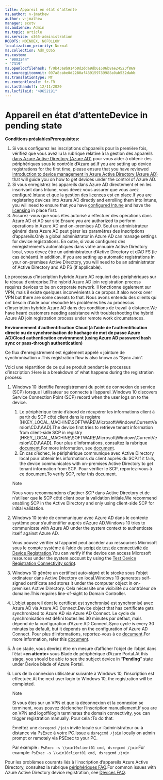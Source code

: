 ```yaml
---
title: Appareil en état d’attente
ms.author: v-jmathew
author: v-jmathew
manager: scotv
ms.audience: Admin
ms.topic: article
ms.service: o365-administration
ROBOTS: NOINDEX, NOFOLLOW
localization_priority: Normal
ms.collection: Adm_O365
ms.custom:
- "9003244"
- "7319"
ms.openlocfilehash: f70b43a8b914b0d2dda9db61606b8ae24523f869
ms.sourcegitcommit: 097a8cabe0d2280af489159789988a0ab532dabb
ms.translationtype: MT
ms.contentlocale: fr-FR
ms.lasthandoff: 12/11/2020
ms.locfileid: "49652191"
---
```

# <a name="device-in-pending-state"></a><span data-ttu-id="ec8f6-102">Appareil en état d’attente</span><span class="sxs-lookup"><span data-stu-id="ec8f6-102">Device in pending state</span></span>

<span data-ttu-id="ec8f6-103">**Conditions préalables**</span><span class="sxs-lookup"><span data-stu-id="ec8f6-103">**Prerequisites:**</span></span>

1. <span data-ttu-id="ec8f6-104">Si vous configurez les inscriptions d’appareils pour la première fois, vérifiez que vous avez lu la rubrique relative à la gestion des appareils [dans Azure Active Directory (Azure AD)](https://docs.microsoft.com/azure/active-directory/devices/overview?WT.mc_id=Portal-Microsoft_Azure_Support) pour vous aider à obtenir des périphériques sous le contrôle d’Azure ad.</span><span class="sxs-lookup"><span data-stu-id="ec8f6-104">If you are setting up device registrations for the first time, please ensure that you have reviewed [Introduction to device management in Azure Active Directory (Azure AD)](https://docs.microsoft.com/azure/active-directory/devices/overview?WT.mc_id=Portal-Microsoft_Azure_Support) that will guide you on how to get devices under the control of Azure AD.</span></span>
2. <span data-ttu-id="ec8f6-105">Si vous enregistrez les appareils dans Azure AD directement et en les inscrivant dans Intune, vous devez vous assurer que vous avez [configuré Intune](https://docs.microsoft.com/mem/intune/enrollment/device-enrollment?WT.mc_id=Portal-Microsoft_Azure_Support) et que la gestion des [licences](https://docs.microsoft.com/mem/intune/fundamentals/licenses-assign?WT.mc_id=Portal-Microsoft_Azure_Support) est en place.</span><span class="sxs-lookup"><span data-stu-id="ec8f6-105">If you are registering devices into Azure AD directly and enrolling them into Intune, you will need to ensure that you have [configured Intune](https://docs.microsoft.com/mem/intune/enrollment/device-enrollment?WT.mc_id=Portal-Microsoft_Azure_Support) and have the [licensing](https://docs.microsoft.com/mem/intune/fundamentals/licenses-assign?WT.mc_id=Portal-Microsoft_Azure_Support) in place first.</span></span>
3. <span data-ttu-id="ec8f6-106">Assurez-vous que vous êtes autorisé à effectuer des opérations dans Azure AD et AD sur site.</span><span class="sxs-lookup"><span data-stu-id="ec8f6-106">Ensure you are authorized to perform operations in Azure AD and on-premises AD.</span></span> <span data-ttu-id="ec8f6-107">Seul un administrateur général dans Azure AD peut gérer les paramètres des inscriptions d’appareils.</span><span class="sxs-lookup"><span data-stu-id="ec8f6-107">Only a global administrator in Azure AD can manage settings for device registrations.</span></span> <span data-ttu-id="ec8f6-108">En outre, si vous configurez des enregistrements automatiques dans votre annuaire Active Directory local, vous devez être un administrateur d’Active Directory et d’AD FS (le cas échéant).</span><span class="sxs-lookup"><span data-stu-id="ec8f6-108">In addition, if you are setting up automatic registrations in your on-premises Active Directory, you will need to be an administrator of Active Directory and AD FS (if applicable).</span></span>

<span data-ttu-id="ec8f6-109">Le processus d’inscription hybride Azure AD requiert des périphériques sur le réseau d’entreprise.</span><span class="sxs-lookup"><span data-stu-id="ec8f6-109">The hybrid Azure AD join registration process requires devices to be on corporate network.</span></span> <span data-ttu-id="ec8f6-110">Il fonctionne également sur VPN, mais il existe quelques inconvénients à ce propos.</span><span class="sxs-lookup"><span data-stu-id="ec8f6-110">It also works over VPN but there are some caveats to that.</span></span> <span data-ttu-id="ec8f6-111">Nous avons entendu des clients qui ont besoin d’aide pour résoudre les problèmes liés au processus d’inscription hybride Azure AD dans des conditions de travail à distance.</span><span class="sxs-lookup"><span data-stu-id="ec8f6-111">We have heard customers needing assistance with troubleshooting the hybrid Azure AD join registration process under remote work circumstances.</span></span>

<span data-ttu-id="ec8f6-112">**Environnement d’authentification Cloud (à l’aide de l’authentification directe ou de synchronisation de hachage de mot de passe Azure AD)**</span><span class="sxs-lookup"><span data-stu-id="ec8f6-112">**Cloud authentication environment (using Azure AD password hash sync or pass-through authentication)**</span></span>

<span data-ttu-id="ec8f6-113">Ce flux d’enregistrement est également appelé « jointure de synchronisation ».</span><span class="sxs-lookup"><span data-stu-id="ec8f6-113">This registration flow is also known as “Sync Join”.</span></span>

<span data-ttu-id="ec8f6-114">Voici une répartition de ce qui se produit pendant le processus d’inscription :</span><span class="sxs-lookup"><span data-stu-id="ec8f6-114">Here is a breakdown of what happens during the registration process:</span></span>

1. <span data-ttu-id="ec8f6-115">Windows 10 identifie l’enregistrement du point de connexion de service (SCP) lorsque l’utilisateur se connecte à l’appareil.</span><span class="sxs-lookup"><span data-stu-id="ec8f6-115">Windows 10 discovers Service Connection Point (SCP) record when the user logs on to the device.</span></span>

    1. <span data-ttu-id="ec8f6-116">Le périphérique tente d’abord de récupérer les informations client à partir du SCP côté client dans le registre [HKEY_LOCAL_MACHINE\SOFTWARE\Microsoft\Windows\CurrentVersion\CDJ\AAD].</span><span class="sxs-lookup"><span data-stu-id="ec8f6-116">The device first tries to retrieve tenant information from client-side SCP in registry [HKEY_LOCAL_MACHINE\SOFTWARE\Microsoft\Windows\CurrentVersion\CDJ\AAD].</span></span> <span data-ttu-id="ec8f6-117">Pour plus d’informations, consultez la rubrique [document](https://docs.microsoft.com/azure/active-directory/devices/hybrid-azuread-join-control).</span><span class="sxs-lookup"><span data-stu-id="ec8f6-117">For more information, see [document](https://docs.microsoft.com/azure/active-directory/devices/hybrid-azuread-join-control).</span></span>
    1. <span data-ttu-id="ec8f6-118">En cas d’échec, le périphérique communique avec Active Directory local pour obtenir les informations du client auprès du SCP.</span><span class="sxs-lookup"><span data-stu-id="ec8f6-118">If it fails, the device communicates with on-premises Active Directory to get tenant information from SCP.</span></span> <span data-ttu-id="ec8f6-119">Pour vérifier le SCP, reportez-vous à ce [document](https://docs.microsoft.com/azure/active-directory/devices/hybrid-azuread-join-manual#configure-a-service-connection-point).</span><span class="sxs-lookup"><span data-stu-id="ec8f6-119">To verify SCP, refer this [document](https://docs.microsoft.com/azure/active-directory/devices/hybrid-azuread-join-manual#configure-a-service-connection-point).</span></span>

    > [!NOTE]
    > <span data-ttu-id="ec8f6-120">Nous vous recommandons d’activer SCP dans Active Directory et de n’utiliser que le SCP côté client pour la validation initiale.</span><span class="sxs-lookup"><span data-stu-id="ec8f6-120">We recommend enabling SCP in the Active Directory and only using client-side SCP for initial validation.</span></span>

2. <span data-ttu-id="ec8f6-121">Windows 10 tente de communiquer avec Azure AD dans le contexte système pour s’authentifier auprès d’Azure AD.</span><span class="sxs-lookup"><span data-stu-id="ec8f6-121">Windows 10 tries to communicate with Azure AD under the system context to authenticate itself against Azure AD.</span></span>

    <span data-ttu-id="ec8f6-122">Vous pouvez vérifier si l’appareil peut accéder aux ressources Microsoft sous le compte système à l’aide du [script de test de connectivité de Device Registration](https://gallery.technet.microsoft.com/Test-Device-Registration-3dc944c0).</span><span class="sxs-lookup"><span data-stu-id="ec8f6-122">You can verify if the device can access Microsoft resources under the system account by using the [Test Device Registration Connectivity script](https://gallery.technet.microsoft.com/Test-Device-Registration-3dc944c0).</span></span>

3. <span data-ttu-id="ec8f6-123">Windows 10 génère un certificat auto-signé et le stocke sous l’objet ordinateur dans Active Directory en local.</span><span class="sxs-lookup"><span data-stu-id="ec8f6-123">Windows 10 generates self-signed certificate and stores it under the computer object in on-premises Active Directory.</span></span> <span data-ttu-id="ec8f6-124">Cela nécessite une visibilité du contrôleur de domaine.</span><span class="sxs-lookup"><span data-stu-id="ec8f6-124">This requires line-of-sight to Domain Controller.</span></span>

4. <span data-ttu-id="ec8f6-125">L’objet appareil dont le certificat est synchronisé est synchronisé avec Azure AD via Azure AD Connect.</span><span class="sxs-lookup"><span data-stu-id="ec8f6-125">Device object that has certificate gets synchronized to Azure AD via Azure AD Connect.</span></span> <span data-ttu-id="ec8f6-126">Le cycle de synchronisation est défini toutes les 30 minutes par défaut, mais dépend de la configuration d’Azure AD Connect.</span><span class="sxs-lookup"><span data-stu-id="ec8f6-126">Sync cycle is every 30 minutes by default, but it depends on the configuration of Azure AD Connect.</span></span> <span data-ttu-id="ec8f6-127">Pour plus d’informations, reportez-vous à ce [document](https://docs.microsoft.com/azure/active-directory/hybrid/how-to-connect-sync-configure-filtering#organizational-unitbased-filtering).</span><span class="sxs-lookup"><span data-stu-id="ec8f6-127">For more information, refer this [document](https://docs.microsoft.com/azure/active-directory/hybrid/how-to-connect-sync-configure-filtering#organizational-unitbased-filtering).</span></span>

5. <span data-ttu-id="ec8f6-128">À ce stade, vous devriez être en mesure d’afficher l’objet de l’objet dans l’état «**en attente**» sous Blade de périphérique d’Azure Portal.</span><span class="sxs-lookup"><span data-stu-id="ec8f6-128">At this stage, you should be able to see the subject device in “**Pending**” state under Device blade of Azure Portal.</span></span>

6. <span data-ttu-id="ec8f6-129">Lors de la connexion utilisateur suivante à Windows 10, l’inscription est effectuée.</span><span class="sxs-lookup"><span data-stu-id="ec8f6-129">At the next user login to Windows 10, the registration will be completed.</span></span>

    > [!NOTE]
    > <span data-ttu-id="ec8f6-130">Si vous êtes sur un VPN et que la déconnexion et la connexion se terminent, vous pouvez déclencher l’inscription manuellement.</span><span class="sxs-lookup"><span data-stu-id="ec8f6-130">If you are on VPN and logoff/login terminates the domain connectivity, you can trigger registration manually.</span></span> <span data-ttu-id="ec8f6-131">Pour cela :</span><span class="sxs-lookup"><span data-stu-id="ec8f6-131">To do that:</span></span>
    >
    > <span data-ttu-id="ec8f6-132">Émettez une `dsregcmd /join` invite locale sur l’administrateur ou à distance via PsExec à votre PC.</span><span class="sxs-lookup"><span data-stu-id="ec8f6-132">Issue a `dsregcmd /join` locally on admin prompt or remotely via PSExec to your PC.</span></span>
    >
    > <span data-ttu-id="ec8f6-133">Par exemple : `PsExec -s \\win10client01 cmd, dsregcmd /join`</span><span class="sxs-lookup"><span data-stu-id="ec8f6-133">For example: `PsExec -s \\win10client01 cmd, dsregcmd /join`</span></span>

<span data-ttu-id="ec8f6-134">Pour les problèmes courants liés à l’inscription d’appareils Azure Active Directory, consultez la rubrique [périphériques FAQ](https://docs.microsoft.com/azure/active-directory/devices/faq).</span><span class="sxs-lookup"><span data-stu-id="ec8f6-134">For common issues with Azure Active Directory device registration, see [Devices FAQ](https://docs.microsoft.com/azure/active-directory/devices/faq).</span></span>
